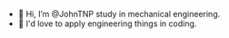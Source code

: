 - 👋 Hi, I’m @JohnTNP study in mechanical engineering.
- 👀 I'd love to apply engineering things in coding.
